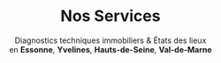 ---
title: "Nos Services"
subtitle: "Diagnostics techniques immobiliers & États des lieux </br> en **Essonne**, **Yvelines**, **Hauts-de-Seine**, **Val-de-Marne**"
# meta description
description: "nos services"
draft: true

######################### Service #####################
service:
  enable : true
  service_item:
    
        
    # service item loop
    - title : "AMIANTE"
      link: "amiante"
      images:
      - "images/amiante1.jpg"
      content : "Le diagnostic amiante consiste à repérer certains matériaux et produits susceptibles de contenir de l’amiante en réalisant une inspection visuelle et des investigations approfondies non destructives. La poussière émise lors de la dégradation de ces matériaux est invisible mais très nocive, elle peut provoquer des cancers ou de graves troubles pulmonaires.
      
      
      L'état d'amiante doit être réalisé en cas de vente ou de location d'un logement dont le permis de construire a été délivré avant le 1er juillet 1997.

      
      En cas d’absence de revêtements contenant de l’amiante, le constat a une durée de validité non définie. Si des travaux d’aménagement ou de rénovation ont été réalisés depuis le diagnostic, il est conseillé de procéder à un nouveau diagnostic. En cas de présence d’amiante dans les flocages, les calorifugeages, les faux-plafonds et en fonction de leur état de conservation, le propriétaire devra faire :

      
      •	soit une évaluation périodique de l'état de conservation des matériaux ou produits contenant de l'amiante dans les 3 ans,
      

      •	soit une analyse de risque approfondie, notamment à l'aide de mesures d'empoussièrement dans l'atmosphère,

      
      •	soit des actions correctives et mesures conservatoires pouvant aller jusqu'à des travaux de confinement ou de retrait de l'amiante."
      button:
        enable : true
        label : "Consulez nos tarifs"
        link : "tarifs"
    
# service item loop
    - title : "PLOMB"
      link: "plomb"
      images:
      - "images/plomb1.jpg"
      content : "Le constat des risques d’exposition au plomb (CREP) consiste à mesurer la concentration en plomb des revêtements du logement pour identifier ceux contenant du plomb et décrire leur état de conservation. Il sert également à repérer les situations de risque de saturnisme infantile ou de dégradation du logement. La recherche de canalisations en plomb ne fait pas partie du diagnostic plomb.
      

      Le CREP s'applique aux logements (appartement et maison individuelle) construits avant le 1er janvier 1949.
      

      En cas d’absence de revêtement contenant du plomb ou en présence de revêtements contenant du plomb à des concentrations inférieures au seuil réglementaire, la validité du CREP est illimitée.


      En présence de revêtements contenant du plomb à des concentrations supérieures au seuil réglementaire (1mg/cm²), la durée validité du constat est de 1 an, en cas de vente, et de 6 ans en cas de location."
      button:
        enable : true
        label : "Consulez nos tarifs"
        link : "tarifs"



    # service item loop
    - title : "DIAGNOSTIC DE PERFORMANCE ÉNERGÉTIQUE (DPE)"
      link: "dpe"
      images:
      - "images/dpe1.jpg"
      - "images/dpe2.jpg"
      content : "Le DPE vise à évaluer la quantité d'énergie et de gaz à effet de serre consommée ou dégagée par un logement. Ainsi, il identifie et incite à effectuer les travaux qui permettront l’amélioration de la performance énergétique des bâtiments tout en réduisant les émissions susceptibles de présenter une menace pour l’environnement.
      
      
      Le DPE doit être réalisé dans tous les logements lors de leur mise en vente ou location.
      
      
      Ce diagnostic est valable 10 ans."
      button:
        enable : true
        label : "Consulez nos tarifs"
        link : "tarifs"
        
    # service item loop
    - title : "ÉLECTRICITÉ"
      link: "elec"
      images:
      - "images/elec1.jpg"
      - "images/elec2.jpg"
      content : "Le diagnostic électricité consiste à évaluer les risques d’origine électrique pouvant porter atteinte à la sécurité des personnes. Le diagnostiqueur effectue des vérifications visuelles, des mesures et des essais de fonctionnement de l’installation électrique fixe et simule des défauts à l’aide d’instruments de mesures spécifiques. Le diagnostic ne porte que sur les parties visibles de l’installation.
      
      
      Le diagnostic électricité est obligatoire en cas de vente ou de location d'un logement dès lors que l'installation électrique a plus de 15 ans.
      
      
      Ce diagnostic est valable 3 ans en cas de vente et 6 ans en cas de location."
      button:
        enable : true
        label : "Consulez nos tarifs"
        link : "tarifs"

# service item loop
    - title : "GAZ"
      link: "gaz"
      images:
      - "images/gaz1.jpg"
      - "images/gaz2.jpg"
      content : "Le diagnostic gaz consiste à vérifier les installations intérieures de gaz afin de repérer d’éventuels défauts pouvant mettre en danger la sécurité des personnes et leurs biens. Il est réalisé sans démontage des installations et doit être conforme à une méthodologie strictement réglementée.
      
      
      Le diagnostic gaz est obligatoire en cas de vente ou de location d'un logement dès lors que l'installation électrique a plus de 15 ans.
      
      
      Ce diagnostic est valable 3 ans en cas de vente et 6 ans en cas de location."
      button:
        enable : true
        label : "Consulez nos tarifs"
        link : "tarifs"


# service item loop
    - title : "TERMITES"
      link: "termites"
      images:
      - "images/termites1.jpg"
      - "images/termites2.jpg"
      content : "L'état relatif à la présence de termites est un diagnostic qui donne des informations sur la présence ou non d'insectes xylophages (termites en particulier) dans un logement. Ces insectes peuvent générer des dégâts en dégradant le bois et dérivés utilisés dans la construction. Ils peuvent même occasionner son effondrement. Le diagnostiqueur recherche la présence de termites en réalisant un examen visuel (sans destruction ni démontage) des bois et matériaux présent dans la construction. Cet examen s’étend également à l’environnement du bien, dans un périmètre de 10 mètres. Des poinçonnements, sondages ou l’utilisation d’appareils de détections apportent des indices complémentaires.
      
      
      Les logements concernés sont ceux situés dans les zones déclarées par un arrêté préfectoral comme étant infestée par les termites ou pouvant l'être à court terme.
      
      
      Ce diagnostic est valable 6 mois."
      button:
        enable : true
        label : "Consulez nos tarifs"
        link : "tarifs"

# service item loop
    - title : "MESURAGE"
      link: "mesurage"
      images:
      - "images/mesurage1.jpg"
      - "images/mesurage2.jpg"
      content : "La mention de la superficie de la partie privative d’un logement en copropriété est obligatoire dans tout avant-contrat et dans tout acte authentique de vente.
      
      
      Si la superficie réelle mesurée est inférieure de plus de 5 % à la superficie indiquée dans l’acte authentique, l’acquéreur peut, durant un an, demander par jugement la diminution du prix au prorata du nombre de m² manquants.
      
      
      C’est la raison pour laquelle il est recommandé de faire appel à un professionnel couvert par une assurance en responsabilité civile professionnelle qui englobe cette activité."
      button:
        enable : true
        label : "Consulez nos tarifs"
        link : "tarifs"

# service item loop
    - title : "ÉTAT DES RISQUES ET POLLUTIONS"
      link: "erp"
      images:
      - "images/erp1.png"
      content : "L’ERP vise à informer l’acquéreur ou le locataire d’un bien immobilier de l’existence des risques et pollutions auxquels ce bien est exposé : naturels, miniers, technologiques, sismiques, radon... 
      
      
      Il concerne tout type de bien immobilier, bâti ou non, situé dans une zone à risque définie par arrêté préfectoral.
      
      
      Ce diagnostic est valable 6 mois."
      button:
        enable : true
        label : "Consulez nos tarifs"
        link : "tarifs"

# service item loop
    - title : "ÉTAT DES LIEUX"
      link: "etat"
      images:
      - "images/edl1.jpg"
      - "images/edl2.jpg"
      content : "À l’occasion de la mise en location d’un bien, un état des lieux d’entrée doit être établi pour être joint au contrat de location et remis avec les clés. Un nouvel état des lieux sera dressé lorsque le locataire quittera le logement et rendra les clés.
      
      
      L’état des lieux d’entrée prouvera au futur locataire que le bien est conforme aux normes d’habitabilité et de confort des logements.
      
      
      L’état des lieux de sortie permettra une comparaison avec l’état des lieux d’entrée, en cas de litige par exemple. L’état des lieux de sortie permet d’évaluer les travaux à effectuer en cas de dégradations effectuées par le locataire."
      button:
        enable : true
        label : "Consulez nos tarifs"
        link : "tarifs"
##################### Call to action #####################
call_to_action:
  enable : true
  title : "Contactez-nous !"
  image : "images/logo-web-transparent-blanc.png"
  content : "
  07 67 41 37 77



  25 Rue des Bouleaux


  91140 Villebon-sur-Yvette
  
  
  contact@diagnostics-legrandparis.fr"
  button:
    enable : true
    label : "Nous contacter"
    link : "contact"
---